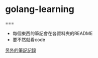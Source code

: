 # golang-learning
===

- 每個東西的筆記會在各資料夾的README
- 要不然就看code

[另外的筆記記錄](https://hackmd.io/s/S1OzL1Y17)
